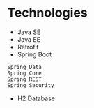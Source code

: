 # Technologies
* Java SE
* Java EE
* Retrofit
* Spring Boot
```shell
Spring Data 
Spring Core
Spring REST
Spring Security
```
* H2 Database

